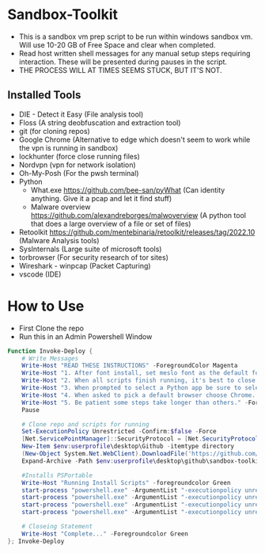 # Sandbox-Toolkit

- This is a sandbox vm prep script to be run within windows sandbox vm. Will use 10-20 GB of Free Space and clear when completed.
- Read host written shell messages for any manual setup steps requiring interaction. These will be presented during pauses in the script.
- THE PROCESS WILL AT TIMES SEEMS STUCK, BUT IT'S NOT.

## Installed Tools

- DIE - Detect it Easy (File analysis tool)
- Floss (A string deobfuscation and extraction tool)
- git (for cloning repos)
- Google Chrome (Alternative to edge which doesn't seem to work while the vpn is running in sandbox)
- lockhunter (force close running files)
- Nordvpn (vpn for network isolation)
- Oh-My-Posh (For the pwsh terminal)
- Python
    - What.exe https://github.com/bee-san/pyWhat (Can identity anything. Give it a pcap and let it find stuff)
    - Malware overview https://github.com/alexandreborges/malwoverview (A python tool that does a large overview of a file or set of files)
- Retoolkit https://github.com/mentebinaria/retoolkit/releases/tag/2022.10 (Malware Analysis tools)
- SysInternals (Large suite of microsoft tools)
- torbrowser (For security research of tor sites)
- Wireshark - winpcap (Packet Capturing)
- vscode (IDE)

# How to Use
- First Clone the repo
- Run this in an Admin Powershell Window

```Powershell
Function Invoke-Deploy {
    # Write Messages
    Write-Host "READ THESE INSTRUCTIONS" -ForegroundColor Magenta
    Write-Host "1. After font install, set meslo font as the default font for the shell" -ForegroundColor Green
    Write-Host "2. When all scripts finish running, it's best to close powershell, open pinned ps7x64, and use that shell. This pulls all installed exe's in path." -ForegroundColor yellow
    Write-Host "3. When prompted to select a Python app be sure to select the app located at c:\python<X>\python.exe, and select always" -ForegroundColor Yellow
    Write-Host "4. When asked to pick a default browser choose Chrome. Useful if using Nordvpn." -ForegroundColor Cyan
    Write-Host "5. Be patient some steps take longer than others." -ForegroundColor Cyan
    Pause

    # Clone repo and scripts for running
    Set-ExecutionPolicy Unrestricted -Confirm:$false -Force
    [Net.ServicePointManager]::SecurityProtocol = [Net.SecurityProtocolType]::Tls12
    New-Item $env:userprofile\desktop\Github -itemtype directory
    (New-Object System.Net.WebClient).DownloadFile('https://github.com/TheTaylorLee/Sandbox-Toolkit/archive/refs/heads/master.zip', "$env:userprofile\desktop\github\sandbox-toolkit.zip")
    Expand-Archive -Path $env:userprofile\desktop\github\sandbox-toolkit.zip $env:userprofile\desktop\github\sandbox-toolkit

    #Installs PSPortable
    Write-Host "Running Install Scripts" -foregroundcolor Green
    start-process "powershell.exe" -ArgumentList "-executionpolicy unrestricted", "-File $env:userprofile\desktop\github\sandbox-toolkit\Sandbox-Toolkit-master\scripts\1-Install-PSPortable.ps1" -wait
    start-process "powershell.exe" -ArgumentList "-executionpolicy unrestricted", "-File $env:userprofile\desktop\github\sandbox-toolkit\Sandbox-Toolkit-master\scripts\2-Install-PackageManagers.ps1" -wait
    start-process "powershell.exe" -ArgumentList "-executionpolicy unrestricted", "-File $env:userprofile\desktop\github\sandbox-toolkit\Sandbox-Toolkit-master\scripts\3-Install-Packages.ps1" -wait
    start-process "powershell.exe" -ArgumentList "-executionpolicy unrestricted", "-File $env:userprofile\desktop\github\sandbox-toolkit\Sandbox-Toolkit-master\scripts\4-Test-NetworkIsolation.ps1" -wait

    # Closeing Statement
    Write-Host "Complete..." -Foregroundcolor Green
}; Invoke-Deploy
```